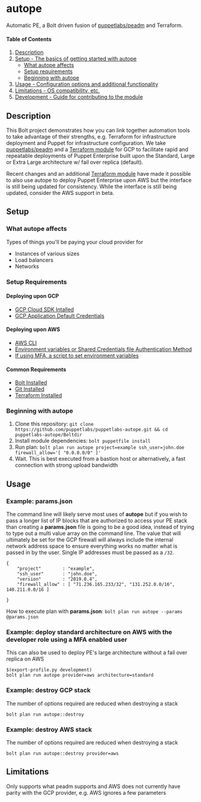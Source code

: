 # autope

Automatic PE, a Bolt driven fusion of [puppetlabs/peadm](https://github.com/puppetlabs/puppetlabs-peadm) and Terraform.

#### Table of Contents

1. [Description](#description)
2. [Setup - The basics of getting started with autope](#setup)
    * [What autope affects](#what-autope-affects)
    * [Setup requirements](#setup-requirements)
    * [Beginning with autope](#beginning-with-autope)
3. [Usage - Configuration options and additional functionality](#usage)
4. [Limitations - OS compatibility, etc.](#limitations)
5. [Development - Guide for contributing to the module](#development)

## Description

This Bolt project demonstrates how you can link together automation tools to take advantage of their strengths, e.g. Terraform for infrastructure deployment and Puppet for infrastructure configuration. We take [puppetlabs/peadm](https://github.com/puppetlabs/puppetlabs-peadm) and a [Terraform module](https://github.com/puppetlabs/terraform-google-pe_arch) for GCP to facilitate rapid and repeatable deployments of Puppet Enterprise built upon the Standard, Large or Extra Large architecture w/ fail over replica (default).

Recent changes and an additional [Terraform module](https://github.com/timidri/terraform-aws-pe_arch.git) have made it possible to also use autope to deploy Puppet Enterprise upon AWS but the interface is still being updated for consistency. While the interface is still being updated, consider the AWS support in beta.

## Setup

### What autope affects

Types of things you'll be paying your cloud provider for

* Instances of various sizes
* Load balancers
* Networks

### Setup Requirements

#### Deploying upon GCP
* [GCP Cloud SDK Intalled](https://cloud.google.com/sdk/docs/quickstarts)
* [GCP Application Default Credentials](https://cloud.google.com/sdk/gcloud/reference/auth/application-default/)

#### Deploying upon AWS
* [AWS CLI](https://docs.aws.amazon.com/cli/latest/userguide/install-cliv2.html)
* [Environment variables or Shared Credentials file Authentication Method](https://www.terraform.io/docs/providers/aws/index.html#authentication)
* [If using MFA, a script to set environment variables](examples/export-profile.py)

#### Common Requirements
* [Bolt Installed](https://puppet.com/docs/bolt/latest/bolt_installing.html)
* [Git Installed](https://git-scm.com/downloads)
* [Terraform Installed](https://www.terraform.io/downloads.html)

### Beginning with autope

1. Clone this repository: `git clone https://github.com/puppetlabs/puppetlabs-autope.git && cd puppetlabs-autope/Boltdir`
2. Install module dependencies: `bolt puppetfile install`
3. Run plan: `bolt plan run autope project=example ssh_user=john.doe firewall_allow='[ "0.0.0.0/0" ]'`
4. Wait. This is best executed from a bastion host or alternatively, a fast connection with strong upload bandwidth

## Usage

### Example: params.json

The command line will likely serve most uses of **autope** but if you wish to pass a longer list of IP blocks that are authorized to access your PE stack than creating a **params.json** file is going to be a good idea, instead of trying to type out a multi value array on the command line. The value that will ultimately be set for the GCP firewall will always include the internal network address space to ensure everything works no matter what is passed in by the user. Single IP addresses must be passed as a `/32`.

```
{
    "project"        : "example",
    "ssh_user"       : "john.doe",
    "version"        : "2019.0.4",
    "firewall_allow" : [ "71.236.165.233/32", "131.252.0.0/16", 140.211.0.0/16 ]

}
```

How to execute plan with **params.json**: `bolt plan run autope --params @params.json`

### Example: deploy standard architecture on AWS with the developer role using a MFA enabled user

This can also be used to deploy PE's large architecture without a fail over replica on AWS

```
$(export-profile.py development)
bolt plan run autope provider=aws architecture=standard
```

### Example: destroy GCP stack

The number of options required are reduced when destroying a stack

`bolt plan run autope::destroy`

### Example: destroy AWS stack

The number of options required are reduced when destroying a stack

`bolt plan run autope::destroy provider=aws`

## Limitations

Only supports what peadm supports and AWS does not currently have parity with the GCP provider, e.g. AWS ignores a few parameters

